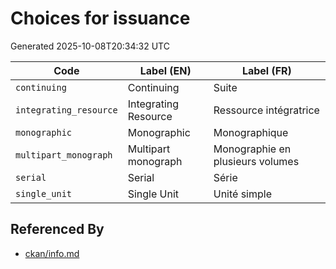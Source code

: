 # Choices for issuance

Generated 2025-10-08T20:34:32 UTC

| Code | Label (EN) | Label (FR) |
|------|------------|------------|
| `continuing` | Continuing | Suite |
| `integrating_resource` | Integrating Resource | Ressource intégratrice |
| `monographic` | Monographic | Monographique |
| `multipart_monograph` | Multipart monograph | Monographie en plusieurs volumes |
| `serial` | Serial | Série |
| `single_unit` | Single Unit | Unité simple |


## Referenced By

- [ckan/info.md](../ckan/info.md)
